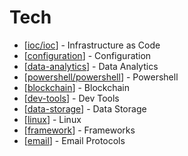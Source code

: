 # Tech

- [[ioc/ioc]] - Infrastructure as Code
- [[configuration]] - Configuration
- [[data-analytics]] - Data Analytics
- [[powershell/powershell]] - Powershell
- [[blockchain]] - Blockchain
- [[dev-tools]] - Dev Tools
- [[data-storage]] - Data Storage
- [[linux]] - Linux
- [[framework]] - Frameworks
- [[email]] - Email Protocols
  
[//begin]: # "Autogenerated link references for markdown compatibility"
[ioc/ioc]: ioc/ioc "IoC"
[configuration]: configuration/configuration "Configuration"
[data-analytics]: data-analytics/data-analytics "Data Analytics"
[powershell/powershell]: powershell/powershell "Powershell"
[blockchain]: blockchain/blockchain "Blockchain"
[dev-tools]: dev-tools/dev-tools "DevTools"
[data-storage]: data-storage/data-storage "Data Storage"
[linux]: linux/linux "Linux"
[framework]: framework/framework "Frameworks"
[email]: email/email "Email"
[//end]: # "Autogenerated link references"